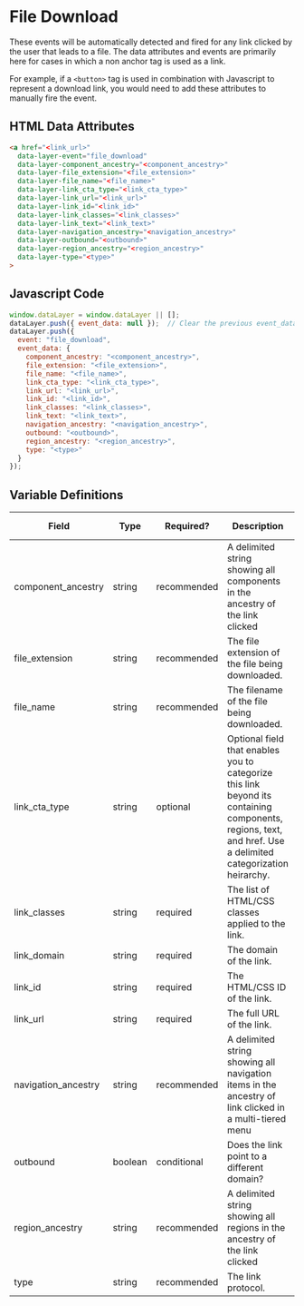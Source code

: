 # File Download

These events will be automatically detected and fired for any link clicked by the user that leads to a file. The data attributes and events are primarily here for cases in which a non anchor tag is used as a link. 

For example, if a `<button>` tag is used in combination with Javascript to represent a download link, you would need to add these attributes to manually fire the event.

## HTML Data Attributes

```html
<a href="<link_url>"
  data-layer-event="file_download"
  data-layer-component_ancestry="<component_ancestry>"
  data-layer-file_extension="<file_extension>"
  data-layer-file_name="<file_name>"
  data-layer-link_cta_type="<link_cta_type>"
  data-layer-link_url="<link_url>"
  data-layer-link_id="<link_id>"
  data-layer-link_classes="<link_classes>"
  data-layer-link_text="<link_text>"
  data-layer-navigation_ancestry="<navigation_ancestry>"
  data-layer-outbound="<outbound>"
  data-layer-region_ancestry="<region_ancestry>"
  data-layer-type="<type>"
>
```

## Javascript Code

```js
window.dataLayer = window.dataLayer || [];
dataLayer.push({ event_data: null });  // Clear the previous event_data object.
dataLayer.push({
  event: "file_download",
  event_data: {
    component_ancestry: "<component_ancestry>",
    file_extension: "<file_extension>",
    file_name: "<file_name>",
    link_cta_type: "<link_cta_type>",
    link_url: "<link_url>",
    link_id: "<link_id>",
    link_classes: "<link_classes>",
    link_text: "<link_text>",
    navigation_ancestry: "<navigation_ancestry>",
    outbound: "<outbound>",
    region_ancestry: "<region_ancestry>",
    type: "<type>"
  }
});
```

## Variable Definitions

|Field|Type|Required?|Description|Example|Pattern|Min Length|Max Length|Minimum|Maximum|Multiple Of|
| --- | --- | --- | --- | --- | --- | --- | --- | --- | --- | --- |
|component_ancestry|string|recommended|A delimited string showing all components in the ancestry of the link clicked|hero~product carousel|
|file_extension|string|recommended|The file extension of the file being downloaded.|pdf|
|file_name|string|recommended|The filename of the file being downloaded.|drug_facts.pdf|
|link_cta_type|string|optional|Optional field that enables you to categorize this link beyond its containing components, regions, text, and href. Use a delimited categorization heirarchy.|For instance, "careers~apply" and "careers~view opportunity".|
|link_classes|string|required|The list of HTML/CSS classes applied to the link.|button-red|
|link_domain|string|required|The domain of the link.|example.com|
|link_id|string|required|The HTML/CSS ID of the link.|submit-button|
|link_url|string|required|The full URL of the link.|https://www.example.com/form|
|navigation_ancestry|string|recommended|A delimited string showing all navigation items in the ancestry of link clicked in a multi-tiered menu|about~our leadership~our CEO|
|outbound|boolean|conditional|Does the link point to a different domain?|false|
|region_ancestry|string|recommended|A delimited string showing all regions in the ancestry of the link clicked|header~navigation
|type|string|recommended|The link protocol.|http, https, mailto, tel|
